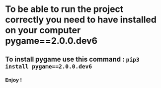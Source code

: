# To be able to run the project correctly you need to have installed on your computer pygame==2.0.0.dev6 

## To install pygame use this command : `pip3 install pygame==2.0.0.dev6`

### Enjoy !